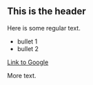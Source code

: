 ## This is the header

Here is some regular text. 

* bullet 1
* bullet 2

[Link to Google](http://www.google.com)

More text. 